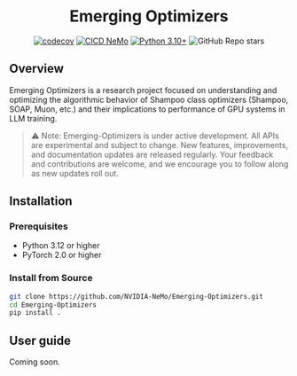<div align="center">

# Emerging Optimizers

</div>

<div align="center">

<!-- Get the codecov badge with a token direct from https://app.codecov.io/gh/NVIDIA-NeMo -->
[![codecov](https://codecov.io/gh/NVIDIA-NeMo/Emerging-Optimizers/graph/badge.svg?token=IQ6U7IFYN0)](https://codecov.io/gh/NVIDIA-NeMo/Emerging-Optimizers)
[![CICD NeMo](https://github.com/NVIDIA-NeMo/Emerging-Optimizers/actions/workflows/cicd-main.yml/badge.svg?branch=main)](https://github.com/NVIDIA-NeMo/Emerging-Optimizers/actions/workflows/cicd-main.yml)
[![Python 3.10+](https://img.shields.io/badge/python-3.10+-blue.svg)](https://www.python.org/downloads/release/python-3100/)
![GitHub Repo stars](https://img.shields.io/github/stars/NVIDIA-NeMo/Emerging-Optimizers)

</div>

## Overview

Emerging Optimizers is a research project focused on understanding and optimizing the algorithmic behavior of Shampoo class optimizers (Shampoo, SOAP, Muon, etc.) and their implications to performance of GPU systems in LLM training.

> ⚠️ Note: Emerging-Optimizers is under active development. All APIs are experimental and subject to change. New features, improvements, and documentation updates are released regularly. Your feedback and contributions are welcome, and we encourage you to follow along as new updates roll out.


## Installation

### Prerequisites

- Python 3.12 or higher
- PyTorch 2.0 or higher

### Install from Source

```bash
git clone https://github.com/NVIDIA-NeMo/Emerging-Optimizers.git
cd Emerging-Optimizers
pip install .
```

## User guide

Coming soon.
